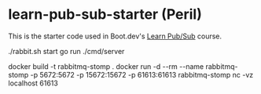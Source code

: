 # learn-pub-sub-starter (Peril)

This is the starter code used in Boot.dev's [Learn Pub/Sub](https://learn.boot.dev/learn-pub-sub) course.

./rabbit.sh start
go run ./cmd/server

docker build -t rabbitmq-stomp .
docker run -d --rm --name rabbitmq-stomp -p 5672:5672 -p 15672:15672 -p 61613:61613 rabbitmq-stomp
nc -vz localhost 61613